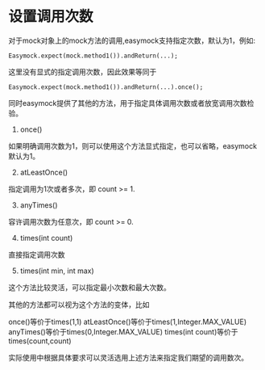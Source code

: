 # 设置调用次数

对于mock对象上的mock方法的调用,easymock支持指定次数，默认为1，例如:

```
Easymock.expect(mock.method1()).andReturn(...);
```
这里没有显式的指定调用次数，因此效果等同于
```
Easymock.expect(mock.method1()).andReturn(...).once();
```

同时easymock提供了其他的方法，用于指定具体调用次数或者放宽调用次数检验。

1. once()

如果明确调用次数为1，则可以使用这个方法显式指定，也可以省略，easymock默认为1。

2. atLeastOnce()

指定调用为1次或者多次，即 count >= 1.

3. anyTimes()

容许调用次数为任意次，即 count >= 0.

4. times(int count)

直接指定调用次数

5. times(int min, int max)

这个方法比较灵活，可以指定最小次数和最大次数。

其他的方法都可以视为这个方法的变体，比如

once()等价于times(1,1)
atLeastOnce()等价于times(1,Integer.MAX_VALUE)
anyTimes()等价于times(0,Integer.MAX_VALUE)
times(int count)等价于times(count,count)

实际使用中根据具体要求可以灵活选用上述方法来指定我们期望的调用数次。